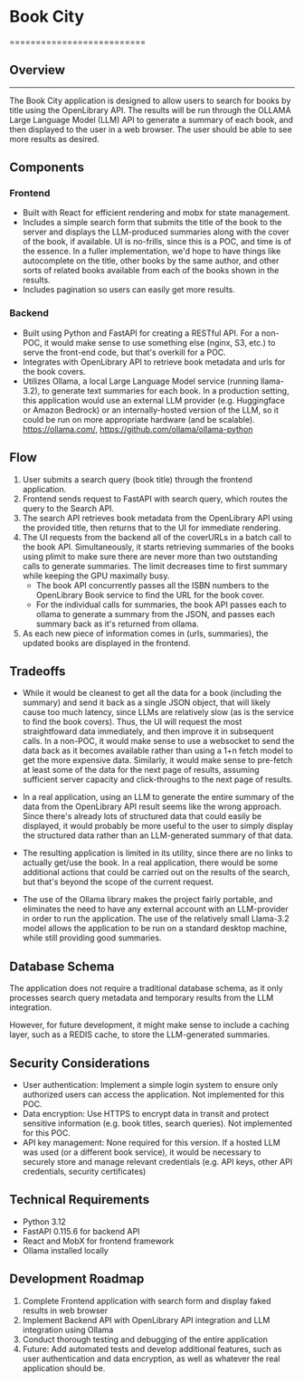 # Book City
==========================

## Overview
------------

The Book City application is designed to allow users to search for books by title using the OpenLibrary API. The results will be run through the OLLAMA Large Language Model (LLM) API to generate a summary of each book, and then displayed to the user in a web browser.  The user should be able to see more results as desired.

## Components

### Frontend

* Built with React for efficient rendering and mobx for state management.
* Includes a simple search form that submits the title of the book to the server and displays the LLM-produced summaries along with the cover of the book, if available.  UI is no-frills, since this is a POC, and time is of the essence.  In a fuller implementation, we'd hope to have things like autocomplete on the title, other books by the same author, and other sorts of related books available from each of the books shown in the results.
* Includes pagination so users can easily get more results.

### Backend

* Built using Python and FastAPI for creating a RESTful API.  For a non-POC, it would make sense to use something else (nginx, S3, etc.) to serve the front-end code, but that's overkill for a POC.
* Integrates with OpenLibrary API to retrieve book metadata and urls for the book covers.
* Utilizes Ollama, a local Large Language Model service (running llama-3.2), to generate text summaries for each book. In a production setting, this application would use an external LLM provider (e.g. Huggingface or Amazon Bedrock) or an internally-hosted version of the LLM, so it could be run on more appropriate hardware (and be scalable).  https://ollama.com/, https://github.com/ollama/ollama-python

## Flow

1. User submits a search query (book title) through the frontend application.
2. Frontend sends request to FastAPI with search query, which routes the query to the Search API.
4. The search API retrieves book metadata from the OpenLibrary API using the provided title, then returns that to the UI for immediate rendering.
5. The UI requests from the backend all of the coverURLs in a batch call to the book API.  Simultaneously, it starts retrieving summaries of the books using plimit to make sure there are never more than two outstanding calls to generate summaries.  The limit decreases time to first summary while keeping the GPU maximally busy.
    * The book API concurrently passes all the ISBN numbers to the OpenLibrary Book service to find the URL for the book cover.
    *  For the individual calls for summaries, the book API passes each to ollama to generate a summary from the JSON, and passes each summary back as it's returned from ollama.
7. As each new piece of information comes in (urls, summaries), the updated books are displayed in the frontend.

## Tradeoffs

* While it would be cleanest to get all the data for a book (including the summary) and send it back as a single JSON object, that will likely cause too much latency, since LLMs are relatively slow (as is the service to find the book covers).  Thus, the UI will request the most straightfoward data immediately, and then improve it in subsequent calls.  In a non-POC, it would make sense to use a websocket to send the data back as it becomes available rather than using a 1+n fetch model to get the more expensive data.  Similarly, it would make sense to pre-fetch at least some of the data for the next page of results, assuming sufficient server capacity and click-throughs to the next page of results.

* In a real application, using an LLM to generate the entire summary of the data from the OpenLibrary API result seems like the wrong approach.  Since there's already lots of structured data that could easily be displayed, it would probably be more useful to the user to simply display the structured data rather than an LLM-generated summary of that data.

* The resulting application is limited in its utility, since there are no links to actually get/use the book.  In a real application, there would be some additional actions that could be carried out on the results of the search, but that's beyond the scope of the current request.

* The use of the Ollama library makes the project fairly portable, and eliminates the need to have any external account with an LLM-provider in order to run the application.  The use of the relatively small Llama-3.2 model allows the application to be run on a standard desktop machine, while still providing good summaries.

## Database Schema

The application does not require a traditional database schema, as it only processes search query metadata and temporary results from the LLM integration.

However, for future development, it might make sense to include a caching layer, such as a REDIS cache, to store the LLM-generated summaries.

## Security Considerations

* User authentication: Implement a simple login system to ensure only authorized users can access the application.  Not implemented for this POC.
* Data encryption: Use HTTPS to encrypt data in transit and protect sensitive information (e.g. book titles, search queries).  Not implemented for this POC.
* API key management: None required for this version.  If a hosted LLM was used (or a different book service), it would be necessary to securely store and manage relevant credentials (e.g. API keys, other API credentials, security certificates)

## Technical Requirements

* Python 3.12
* FastAPI 0.115.6 for backend API
* React and MobX for frontend framework
* Ollama installed locally

## Development Roadmap

1. Complete Frontend application with search form and display faked results in web browser
2. Implement Backend API with OpenLibrary API integration and LLM integration using Ollama
3. Conduct thorough testing and debugging of the entire application
4. Future: Add automated tests and develop additional features, such as user authentication and data encryption, as well as whatever the real application should be.

